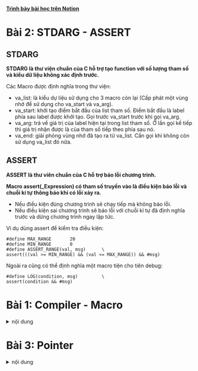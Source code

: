 **[Trình bày bài học trên Notion](https://ritzy-tray-c64.notion.site/Advance-C-CPP-1340b8981c614ba29eb68631e6479064)**

# Bài 2: STDARG - ASSERT
## STDARG
**STDARG là thư viện chuẩn của C hỗ trợ tạo function với số lượng tham số và kiểu dữ liệu không xác định trước.**

Các Macro được định nghĩa trong thư viện:
- va_list: là kiểu dự liệu sử dụng cho 3 macro còn lại (Cấp phát một vùng nhớ để sử dụng cho va_start và va_arg).
- va_start: khởi tạo điểm bắt đầu của list tham số. Điểm bắt đầu là label phía sau label được khởi tạo. Gọi trước va_start trước khi gọi va_arg.
- va_arg: trả về giá trị của label hiện tại trong list tham số. Ở lần gọi kế tiếp thì giá trị nhận được là của tham số tiếp theo phía sau nó.
- va_end: giải phóng vùng nhớ đã tạo ra từ va_list. Cần gọi khi không còn sử dụng va_list đó nữa.
## ASSERT
 
**ASSERT là thư viên chuẩn của C hỗ trợ báo lỗi chương trình.**

**Macro assert(_Expression) có tham số truyền vào là điều kiện báo lỗi và chuỗi kí tự thông báo khi có lỗi xảy ra.**
* Nếu điều kiện đúng chương trình sẽ chạy tiếp mà không báo lỗi.
* Nếu điều kiện sai chương trình sẽ báo lỗi với chuỗi kí tự đã định nghĩa trước và dừng chương trình ngay lập tức.

Ví dụ dùng assert để kiểm tra điều kiện:
```
#define MAX_RANGE       20
#define MIN_RANGE       0
#define ASSERT_RANGE(val, msg)      \
assert(((val >= MIN_RANGE) && (val <= MAX_RANGE)) && #msg)
```
Ngoài ra cũng có thể định nghĩa một macro tiện cho tiên debug:
```
#define LOG(condition, msg)         \
assert(condition && #msg)
```

# Bài 1: Compiler - Macro
<details>
<summary>nội dung</summary>

<h2>Compiler</h2>

**Compiler là trình biên dịch, có nhiệm vụ biên dịch source code sang ngôn ngữ máy để vi xử lí có thể thực thi được chương trình đó.**

![image](https://github.com/user-attachments/assets/418ae9af-78e6-4ba5-a352-9193f6056b5c)

* Preprocessing: là quá trình tiền xử lí, tạo ra file preprocessed. Trong qua trình này:

    * Preprocessor sẽ copy nội dung của file được include vào file tiền xử lí.
    * Xóa bỏ các comment trong source file.
    * Chèn nội dung được định nghĩa cua macro tại vị trí gọi macro đó.

* Compilation: từ preprocessed source compiler sẽ biên dịch sang assembly code.

* Assemble: assembler tạo ra object file từ assembly code.

* Linking: Linker sẽ gộp các file object đã tạo ra từ lại thành một excutable file.
    * Vì khi include một header thì file header đó chỉ chứa tên của hàm không có nội dung thực thi của hàm đó. Tức là sau tiền xử lí cũng chỉ chứa tên hàm mà không có nội dung hàm trong file đó.
    * File source của header đó cũng được biên dịch thành file object và linker sẽ gộp nội dung của hàm đó vào executable file.

<h2>Macro</h2>

**Macro gồm một label và nội dung là đoạn code sẽ được thay thế cho label đó trong quá trình tền xử lí (preprocessing).**

**Chỉ thị tiền xử lí là chỉ thị báo cho preprocesor xử lí những nội dung có trong source code.**

Các chỉ thị tiền xử lí:

* #include: là chỉ thị chèn tất cả nội dung của file được include vào source file.
    
    ⇒ Giúp quản lí và tái sử dụng source code hiệu quả.
    
* #define: dùng để định nghĩa một macro.

* #undef: để hủy định nghĩa một macro đã định nghĩa trước đó.
    
    ⇒ Sử dụng trong trường hợp cần định nghĩa lại macro.
    
* #if, #elif, #else: là những chỉ thị điều kiện để quyết định xem có chèn những nội dung bên trong điều kiện vào source file hay không. Kết thúc chỉ thị điều kiện này là #endif.
    
    ⇒ Dùng để linh hoạt khai báo macro có nội dung khác nhau phù hợp với yêu cầu và đối tượng thực thi chương trình.
    
- #ifdef và #ifndef: là chỉ thị kiểm tra xem đã định nghĩa macro đó hay chưa. Nếu điều kiện đúng thì nội dung bên trong điều kiện sẽ được chèn vào source file. Kết thúc chỉ thị điều kiện là #endif.
    
    ⇒ Để tránh chèn lặp lại những nội dung đã được định nghĩa và chèn vào trước đó.

Các toán tử trong macro:
* Stringize: định nghĩa nội dung của label phía sau # là một chuỗi trong dấu “”.
    
    ```c
    #define _PRINTF(cmd) printf(#cmd)
    ```
    
* Concatenation: nối nội dung của label phía sau ## vào chuỗi phía trước.
    
    ```c
    #define PIN_DEF(number)    int pin_##number
    ```
    
* Variadic: tạo ra macro có thể nhận số lượng tham số truyền vào không cố định và có thể thay đổi.

    ```c
    #define NUM_LIST(...)                       \
    int sum_list[] = {__VA_ARGS__}

    NUM_LIST(1, 4, 5, 6);

    // kết quả sau tiền xử lí
    int sum_list[] = {1, 4, 5, 6};
    ```

Ví dụ định nghĩa macro:

* Định nghĩa macro có chứa giá trị của số pi.

* Định nghĩa macro khai báo nhiều biến có cùng format tên.

* Định nghĩa macro khai báo function.

    ```c
    #define PI_NUMBER               (double)3.14159

    #define NEW_VAR(name)           \
    int         int_##name;         \
    double      double_##name;      \
    char        char_##name;

    #define     _PRINTF(func_name, cmd)         \
    void func_name() {                          \
        printf(#cmd);                           \
        printf("\n");                           \
    }

    _PRINTF(print_hello, hello!);
    _PRINTF(print_goodbye, good bye!);

    int main() {

        printf("%.3f\n", PI_NUMBER); 

        NEW_VAR(test);
        int_test = 5;
        double_test = 5.0;
        char_test = 'a';

        print_hello();
        print_goodbye();
        return 0;
    }
    ```

Ví dụ #ifdef và #ifndef:

* Dùng #ifndef để kiểm tra xem label BOARD_H đã được địa nghĩa trước đó hay chưa. Và định nghĩa label đó nếu chưa.

* Dùng điều kiện #if, #elif để định nghĩa chân Led builtin  phù hợp với board cần biên dịch.

    ```c
    #ifndef BOARD_H
    #define BOARD_H

    #define MCU     UNO
    //#define MCU     MEGA

    #if MCU == UNO
        #define     LED_BULTIN      2
    #elif MCU == MEGA
        #define     LED_BULTIN      7
    #endif

    #endif
    ```



</details>

# Bài 3: Pointer
<details>
<summary>nội dung</summary>

<h2>Pointer</h2>

**Pointer là biến có giá trị là địa chỉ của một biến khác. Thông qua con trỏ có thể truy cập đến để đọc hoặc thay đổi giá trị tại địa chỉ đó.**

* Mọi biến đều được lưu trên RAM trong quá trình thực thi chương trình và có địa chỉ riêng.

* Có thể dùng pointer để truy cập nhiều biến khác nhau giúp quá trình xử lí chương trình linh hoạt hơn.

**Kích thước của con trỏ phụ thuộc vào kiến trúc của vi xử lí.**

Ví dụ khai báo và sử dụng con trỏ:
```c
int number = 10;
int *ptr = &number;   // lấy địa chỉ của biến number gán cho con trỏ
*ptr = 100;           // thay đổi giá trị tại biến number = 100
```

<h2>Void Pointer</h2>

**Void Pointer là con trỏ có thể trỏ đến bất kì biến nào mà không cần biết trước kiểu dữ liệu của nó.**

* Tuy nhiên trước khi đọc hoặc thay đổi giá trị của biến được trỏ tới thì cần ép kiểu cho đúng với kiểu dữ liệu của biến đó.

Ví dụ khai báo Void pointer:
```c
int a = 100;
void *ptr = &a;
printf("%d\n", *(int *)a);
*(int *)ptr = 10;
```

<h2>NULL Pointer</h2>

**NULL Pointer là con trỏ có giá trị (địa chỉ trỏ tới) là 0x00.**

Khi khai báo một biến mới chương trình sẽ lấy một vùng nhớ chưa được sử dụng trên RAM để lưu biến. Nếu không gán giá trị khi khai báo thì giá trị của biến sẽ là một giá trị ngẫu nhiên đã được lưu tại địa chỉ này trước đó. 

⇒ Do đó khi khai báo con trỏ mà chưa gán địa chỉ cho nó thì gán NULL để tránh lỗi chương trình khi trỏ nhầm địa chỉ. (Khi không dùng nữa cũng gán NULL)

* Dùng con trỏ NULL có thể kiểm tra được con trỏ đã được khai báo địa chỉ hợp lệ hay chưa.

```c
void *ptr = NULL;
```

<h2>Pointer to Constant</h2>

**Pointer to constant là con trỏ chỉ cho phép đọc giá trị tại tại địa chỉ được trỏ đến mà không được phép thay đổi giá trị tại địa chỉ đó. Tuy nhiên có thể gán lại giá trị (địa chỉ trỏ đến) cho con trỏ.**

Ví dụ sử dụng pointer to constant:
```c
int number_a = 10;
int number_b = 5;
// có thể khai báo con trỏ theo một trong hai cách sau.
int const *ptr_const = &number_a;
// const int *ptr_const = &number_a;

// không thể thay đổi giá trị của biến được trỏ đến.
// *ptr_const = 5; => Lỗi
// tuy nhiên có thể thay đổi giá trị của con trỏ.
ptr_const = &number_b;
```

<h2>Constant Pointer</h2>

**Constant pointer là con trỏ được khởi tạo với giá trị (địa chỉ trỏ đến) không được phép thay đổi. Chỉ có thể đọc và thay đổi giá trị tại địa chỉ được trỏ đến.**

Ví dụ sử dụng constant pointer:
```c
int number_a = 10;
int number_b = 5;
int *const ptr_const = &number_a;

// có thể thay đổi giá trị tại number_a
*const_ptr = 7;

// tuy nhiên đã khởi tạo con trỏ trỏ đến địa chỉ của number_a thì không thể trỏ đến một biến khác nữa.
// ptr_const = &number_b; => chương trình báo lỗi
```

<h2>Pointer to Function</h2>

**Function pointer là con trỏ có giá trị là địa chỉ của một function.**

    ⇒ Trỏ đến vùng nhớ chứa function.

Ví dụ sử dụng pointer to function:

```c
/*
	khai báo ptr là con trỏ hàm có tham số truyền vào là (int, int)
và kiểu trả về là int.
	sử dụng con trỏ hàm để gọi hàm phù hợp theo điều kiện
*/

#define OPERATOR    SUM
// #define OPERATOR    MULTIPLE

int multiple(int number_a, int number_b) {
    return number_a * number_b;
}

int sum(int number_a, int number_b) {
    return number_a + number_b;
}

int main() {
    int (*ptr)(int, int) = NULL;

    #if OPERATOR == SUM
        ptr = &sum;
    #elif OPERATOR == MULTIPLE
        ptr = &multiple;
    #endif
    
    printf("%d\n", ptr(5, 10));
}
```
* Function pointer còn có thể dùng làm tham số truyền vào cho một function khác. 

    Ví dụ:
    ```c
    /*
        Tạo một function có tham số truyền vào là một con trỏ hàm và các tham số phụ.
        Sử dụng con trỏ để gọi hàm tính toán.
    */


    int multiple(int number_a, int number_b) {
        return number_a * number_b;
    }

    int sum(int number_a, int number_b) {
        return number_a + number_b;
    }

    int CalcAndShow(int (*ptr)(int, int), int number_a, int number_b) {
        int result = ptr(number_a, number_b);
        printf("%d\n", result);
        return result;
    }

    int main() {
        int a = 10, b = 4;
        int (*ptr)(int, int) = NULL;
        CalcAndShow(&multiple, a, b);
        CalcAndShow(&sum, a, b);
    }
    ```

Ép kiểu một con trỏ hàm:
```c
int sum(int number_a, int number_b) {
    return number_a + number_b;
}
...
void *ptr = &sum;
int result = ((int (*)(int, int))ptr)(5, 3);
```

<h2>Pointer to Pointer</h2>

**Pointer to Pointer là con trỏ có giá trị là địa chỉ của con trỏ khác (trỏ đến con trỏ khác).**

```c
/*
	Khai báo con trỏ ptr_1 trỏ tới biến point.
	Khai báo con trỏ ptr_2 trỏ tới ptr_1.
	In ra giá trị và địa chỉ của ptr_1 và ptr_2.
*/

double point = 9.2;
double *ptr_1 = &point;
double **ptr_2 = &ptr_1;

printf("&point : %lu\t- point = %.3f\n", &point, point);
printf("&ptr_1 : %lu\t- *ptr_1 = %.3f\n", &ptr_1, *ptr_1);

// con trỏ ptr_2 có giá trị là địa chỉ của ptr_1.
// ta cũng có thể trỏ với point qua ptr_2
printf("ptr_2 : %lu\t- *ptr_2 : %lu\t- **ptr_2 = %.3f\n", ptr_2, *ptr_2, **ptr_2);

/*
	Kết quả in ra
&point : 144701488      - point = 9.200
&ptr_1 : 144701480      - *ptr_1 = 9.200
ptr_2 : 144701480       - *ptr_2 : 144701488    - **ptr_2 = 9.200
*/
```

</details>

